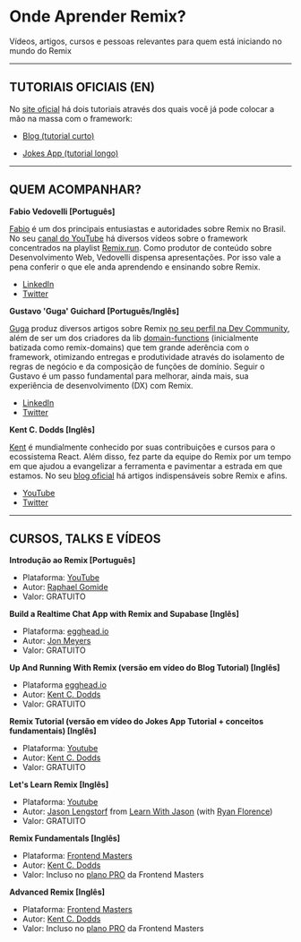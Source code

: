 # Onde Aprender Remix?

Vídeos, artigos, cursos e pessoas relevantes para quem está iniciando no mundo do Remix

-----

## TUTORIAIS OFICIAIS (EN)

No [site oficial](https://remix.run/) há dois tutoriais através dos quais você já pode colocar a mão na massa com o framework:

- [Blog (tutorial curto)](https://remix.run/docs/en/v1/tutorials/blog)

- [Jokes App (tutorial longo)](https://remix.run/docs/en/v1/tutorials/jokes)

-----

## QUEM ACOMPANHAR?

**Fabio Vedovelli [Português]**

[Fabio](https://github.com/vedovelli) é um dos principais entusiastas e autoridades sobre Remix no Brasil. No seu [canal do YouTube](https://www.youtube.com/@vedovelli) há diversos vídeos sobre o framework concentrados na playlist [Remix.run](https://www.youtube.com/watch?v=sO3DI3PcncM&list=PLFJmwzuHdBRRtyT_87aCtK7n8FTPmDbES). Como produtor de conteúdo sobre Desenvolvimento Web, Vedovelli dispensa apresentações. Por isso vale a pena conferir o que ele anda aprendendo e ensinando sobre Remix.
- [LinkedIn](https://www.linkedin.com/in/vedovelli/)
- [Twitter](https://twitter.com/vedovelli74)

**Gustavo 'Guga' Guichard [Português/Inglês]**

[Guga](https://github.com/gustavoguichard) produz diversos artigos sobre Remix [no seu perfil na Dev Community](https://dev.to/gugaguichard), além de ser um dos criadores da lib [domain-functions](https://github.com/seasonedcc/domain-functions) (inicialmente batizada como remix-domains) que tem grande aderência com o framework, otimizando entregas e produtividade através do isolamento de regras de negócio e da composição de funções de domínio. Seguir o Gustavo é um passo fundamental para melhorar, ainda mais, sua experiência de desenvolvimento (DX) com Remix.
- [LinkedIn](https://www.linkedin.com/in/gustavo-guichard/)
- [Twitter](https://twitter.com/gustavoguichard)

**Kent C. Dodds [Inglês]**

[Kent](https://github.com/kentcdodds) é mundialmente conhecido por suas contribuições e cursos para o ecossistema React. Além disso, fez parte da equipe do Remix por um tempo em que ajudou a evangelizar a ferramenta e pavimentar a estrada em que estamos. No seu [blog oficial](https://kentcdodds.com/blog) há artigos indispensáveis sobre Remix e afins.
- [YouTube](https://youtube.com/c/KentCDodds-vids/videos)
- [Twitter](https://twitter.com/kentcdodds)

-----

## CURSOS, TALKS E VÍDEOS

**Introdução ao Remix [Português]**
- Plataforma: [YouTube](https://www.youtube.com/watch?v=KbxhtkmNH1I)
- Autor: [Raphael Gomide](https://github.com/rrgomide)
- Valor: GRATUITO

**Build a Realtime Chat App with Remix and Supabase [Inglês]**
- Plataforma: [egghead.io](https://egghead.io/courses/build-a-realtime-chat-app-with-remix-and-supabase-d36e2618)
- Autor: [Jon Meyers](https://github.com/dijonmusters)
- Valor: GRATUITO

**Up And Running With Remix (versão em vídeo do Blog Tutorial) [Inglês]**
- Plataforma [egghead.io](https://egghead.io/courses/up-and-running-with-remix-b82b6bb6)
- Autor: [Kent C. Dodds](https://github.com/kentcdodds)
- Valor: GRATUITO

**Remix Tutorial (versão em vídeo do Jokes App Tutorial + conceitos fundamentais) [Inglês]**
- Plataforma: [Youtube](https://www.youtube.com/watch?v=hsIWJpuxNj0)
- Autor: [Kent C. Dodds](https://github.com/kentcdodds)
- Valor: GRATUITO

**Let's Learn Remix [Inglês]**
- Plataforma: [Youtube](https://www.youtube.com/watch?v=pDdmF9ZhhAA)
- Autor: [Jason Lengstorf](https://github.com/jlengstorf) from [Learn With Jason](https://github.com/learnwithjason) (with [Ryan Florence](https://github.com/ryanflorence))
- Valor: GRATUITO

**Remix Fundamentals [Inglês]**
- Plataforma: [Frontend Masters](https://frontendmasters.com/courses/remix/)
- Autor: [Kent C. Dodds](https://github.com/kentcdodds)
- Valor: Incluso no [plano PRO](https://frontendmasters.com/join/) da Frontend Masters

**Advanced Remix [Inglês]**
- Plataforma: [Frontend Masters](https://frontendmasters.com/courses/advanced-remix/)
- Autor: [Kent C. Dodds](https://github.com/kentcdodds)
- Valor: Incluso no [plano PRO](https://frontendmasters.com/join/) da Frontend Masters
